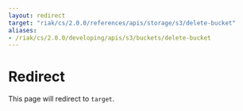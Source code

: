 ```yaml
---
layout: redirect
target: "riak/cs/2.0.0/references/apis/storage/s3/delete-bucket"
aliases:
- /riak/cs/2.0.0/developing/apis/s3/buckets/delete-bucket
---
```


# Redirect

This page will redirect to `target`.
